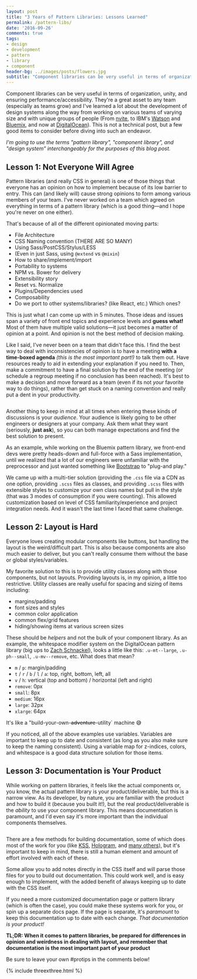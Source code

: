 ```yaml
---
layout: post
title: "3 Years of Pattern Libraries: Lessons Learned"
permalink: /pattern-libs/
date: '2016-09-26'
comments: true
tags:
- design
- development
- pattern
- library
- component
header-bg: ../images/posts/flowers.jpg
subtitle: "Component libraries can be very useful in terms of organization, unity, and ensuring performance/accessibility. Here are 3 things to understand when embarking on building your own."
---
```


Component libraries can be very useful in terms of organization, unity, and ensuring performance/accessibility. They're a great asset to any team (especially as teams grow) and I've learned a lot about the development of design systems along the way from working on various teams of varying size and with unique groups of people (From [nvite](https://nvite.com/), to IBM's [Watson](http://www.ibm.com/watson/) and [Bluemix](https://console.ng.bluemix.net/), and now at [DigitalOcean](https://www.digitalocean.com/)). This is not a technical post, but a few good items to consider before diving into such an endeavor.

*I'm going to use the terms "pattern library", "component library", and "design system" interchangeably for the purposes of this blog post.*

## Lesson 1: Not Everyone Will Agree

Pattern libraries (and really CSS in general) is one of those things that everyone has an opinion on how to implement because of its low barrier to entry. This can (and likely will) cause strong opinions to form among various members of your team. I've never worked on a team which agreed on everything in terms of a pattern library (which is a good thing&mdash;and I hope you're never on one either).

That's because of all of the different opinionated moving parts:

- File Architecture
- CSS Naming convention (THERE ARE SO MANY)
- Using Sass/PostCSS/Stylus/LESS
- (Even in just Sass, using `@extend` vs `@mixin`)
- How to share/implement/import
- Portability to systems
- NPM vs. Bower for delivery
- Extensibility story
- Reset vs. Normalize
- Plugins/Dependencies used
- Composability
- Do we port to other systems/libraries? (like React, etc.) Which ones?

This is just what I can come up with in 5 minutes. Those ideas and issues span a variety of front end topics and experience levels and **guess what!** Most of them have multiple valid solutions&mdash;it just becomes a matter of opinion at a point. And opinion is not the best method of decision making.

Like I said, I've never been on a team that didn't face this. I find the best way to deal with inconsistencies of opinion is to have a meeting **with a time-boxed agenda** *(this is the most important part!)* to talk them out. Have resources ready to aid in extending your explanation if you need to. Then, make a commitment to have a final solution by the end of the meeting (or schedule a regroup meeting if no conclusion has been reached). It's best to make a decision and move forward as a team (even if its not *your* favorite way to do things), rather than get stuck on a naming convention and really put a dent in your productivity.

<div class="half--left">
  <img src="../images/posts/coworkerrage.gif" alt="">
</div>

Another thing to keep in mind at all times when entering these kinds of discussions is your *audience*. Your audience is likely going to be other engineers or designers at your company. Ask them what they want (seriously, **just ask**), so you can both manage expectations and find the best solution to present.

As an example, while working on the Bluemix pattern library, we front-end devs were pretty heads-down and full-force with a Sass implementation, until we realized that a lot of our engineers were unfamiliar with the preprocessor and just wanted something like [Bootstrap](http://getbootstrap.com/) to "plug-and play." 

We came up with a multi-tier solution (providing the `.css` file via a CDN as one option, providing `.scss` files as classes, and providing `.scss` files with extensible styles to customize your own class names but pull in the style (that was 3 modes of consumption if you were counting). This allowed customization based on level of CSS familiarity/experience and project integration needs. And it wasn't the last time I faced that same challenge.

## Lesson 2: Layout is Hard

Everyone loves creating modular components like buttons, but handling the layout is the weird/difficult part. This is also because components are also much easier to deliver, but you can't really consume them without the base or global styles/variables.

My favorite solution to this is to provide utility classes along with those components, but not layouts. Providing layouts is, in my opinion, a little too restrictive. Utility classes are really useful for spacing and sizing of items including:

- margins/padding
- font sizes and styles
- common color application
- common flex/grid features
- hiding/showing items at various screen sizes

These should be *helpers* and not the bulk of your component library. As an example, the whitespace modifier system on the DigitalOcean pattern library (big ups to [Zach Schnackel](https://zslabs.com/)), looks a little like this: `.u-mt--large`, `.u-ph--small`, `.u-mv--remove`, etc. What does that mean?

- `m` / `p`: margin/padding
- `t` / `r` / `b` / `l` / `a`: top, right, bottom, left, all
- `v` / `h`: vertical (top and bottom) / horizontal (left and right)
- `remove`:  0px
- `small`: 8px
- `medium`: 16px
- `large`: 32px
- `xlarge`: 64px

It's like a "build-your-own-~~adventure~~-utility` machine 😅

If you noticed, all of the above examples use variables. Variables are important to keep up to date and consistent (as long as you also make sure to keep the naming consistent). Using a variable map for z-indices, colors, and whitespace is a good data structure solution for those items.


## Lesson 3: Documentation is Your Product

While working on pattern libraries, it feels like the actual components or, you know, the actual pattern library is your product/deliverable, but this is a narrow view. As its developer, by nature, you are familiar with the product and how to build it (because you built it!), but <a class="twitter-share">the real product/deliverable is the *ability* to use your component library</a>. This means documentation is paramount, and I'd even say it's more important than the individual components themselves.

<div class="half--right">
  <img src="../images/posts/cattyping.gif" alt="">
</div>

There are a few methods for building documentation, some of which does most of the work for you (like [KSS](http://warpspire.com/kss/), [Hologram](http://trulia.github.io/hologram/), and [many others](http://welchcanavan.com/styleguide-roundup/)), but it's important to keep in mind, there is still a human element and amount of effort involved with each of these.

Some allow you to add notes directly in the CSS itself and will parse those files for you to build out documentation. This could work well, and is easy enough to implement, with the added benefit of always keeping up to date with the CSS itself.

If you need a more customized documentation page or pattern library (which is often the case), you could make these systems work for you, or spin up a separate docs page. If the page is separate, it's *paramount* to keep this documentation up to date with each change. *That documentation is your product!*

**TL;DR: When it comes to pattern libraries, be prepared for differences in opinion and weirdness in dealing with layout, and remember that documentation is the most important part of your product**

Be sure to leave your own #protips in the comments below!

{% include threexthree.html %}

